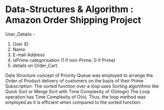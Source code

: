 # Data-Structures & Algorithm : Amazon Order Shipping Project
User_Details -
1. User ID
2. Name
3. E-mail Address
4. isPrime categorisation (1 if non-Prime; 0 if Prime)
5. details on Order_Cart.

Data Structure concept of Priority Queue was employed to arrange the Order of Product delivery of customers on the basis of their Prime Subscription.
The sorted function over a loop uses Sorting algorithms like Quick Sort or Merge Sort with Time Complexity of O(nlogn)
The Loop operation has Time Complexity of O(n).
Thus, the loop method was employed as it is efficient when compared to the sorted function.
